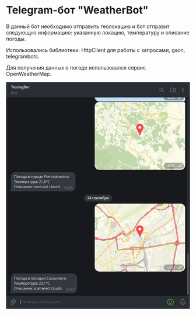 # Telegram-бот "WeatherBot"
В данный бот необходимо отправить геолокацию и бот отправит следующую информацию: указанную локацию, температуру и описание погоды.

Использовались библиотеки: HttpClient для работы с запросами, gson, telegrambots.

Для получения данных о погоде использовался сервис OpenWeatherMap.

![Screenshot](https://github.com/NikitaKucheryavenko/java_WeatherBot/blob/master/weather_bot_screenshot.JPG)
